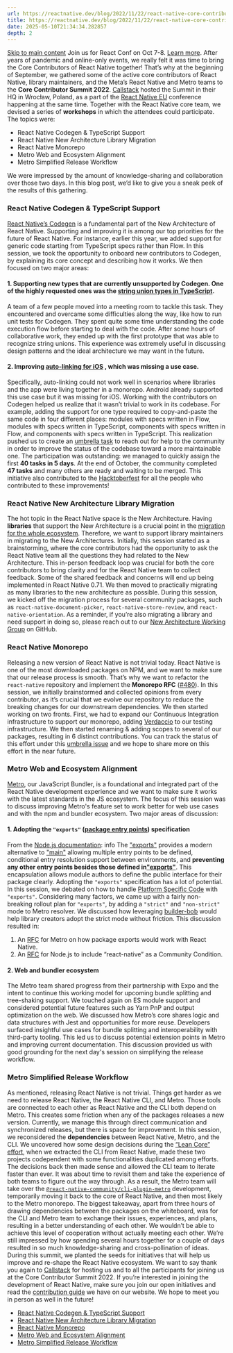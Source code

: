 ```yaml
---
url: https://reactnative.dev/blog/2022/11/22/react-native-core-contributor-summit-2022
title: https://reactnative.dev/blog/2022/11/22/react-native-core-contributor-summit-2022
date: 2025-05-10T21:34:34.282857
depth: 2
---
```


[Skip to main content](https://reactnative.dev/blog/2022/11/22/react-native-core-contributor-summit-2022#__docusaurus_skipToContent_fallback)
Join us for React Conf on Oct 7-8. [Learn more](https://conf.react.dev).
After years of pandemic and online-only events, we really felt it was time to bring the Core Contributors of React Native together!
That’s why at the beginning of September, we gathered some of the active core contributors of React Native, library maintainers, and the Meta’s React Native and Metro teams to the **Core Contributor Summit 2022**. [Callstack](https://www.callstack.com/) hosted the Summit in their HQ in Wrocław, Poland, as a part of the [React Native EU](https://www.react-native.eu/) conference happening at the same time.
Together with the React Native core team, we devised a series of **workshops** in which the attendees could participate. The topics were:
  * ​​React Native Codegen & TypeScript Support
  * ​​React Native New Architecture Library Migration
  * ​​React Native Monorepo
  * Metro Web and Ecosystem Alignment
  * Metro Simplified Release Workflow


We were impressed by the amount of knowledge-sharing and collaboration over those two days. In this blog post, we’d like to give you a sneak peek of the results of this gathering.
### React Native Codegen & TypeScript Support[​](https://reactnative.dev/blog/2022/11/22/react-native-core-contributor-summit-2022#react-native-codegen--typescript-support "Direct link to React Native Codegen & TypeScript Support")
[React Native’s Codegen](https://github.com/reactwg/react-native-new-architecture/blob/main/docs/codegen.md) is a fundamental part of the New Architecture of React Native. Supporting and improving it is among our top priorities for the future of React Native. For instance, earlier this year, we added support for generic code starting from TypeScript specs rather than Flow.
In this session, we took the opportunity to onboard new contributors to Codegen, by explaining its core concept and describing how it works. We then focused on two major areas:
#### 1. Supporting **new types** that are currently unsupported by Codegen. One of the highly requested ones was the [string union types in TypeScript](https://github.com/Titozzz/react-native/tree/codegen-string-union).[​](https://reactnative.dev/blog/2022/11/22/react-native-core-contributor-summit-2022#1-supporting-new-types-that-are-currently-unsupported-by-codegen-one-of-the-highly-requested-ones-was-the-string-union-types-in-typescript "Direct link to 1-supporting-new-types-that-are-currently-unsupported-by-codegen-one-of-the-highly-requested-ones-was-the-string-union-types-in-typescript")
A team of a few people moved into a meeting room to tackle this task. They encountered and overcame some difficulties along the way, like how to run unit tests for Codegen. They spent quite some time understanding the code execution flow before starting to deal with the code. After some hours of collaborative work, they ended up with the first prototype that was able to recognize string unions. This experience was extremely useful in discussing design patterns and the ideal architecture we may want in the future.
#### 2. Improving **[auto-linking for iOS](https://github.com/facebook/react-native/pull/34580)** , which was missing a use case.[​](https://reactnative.dev/blog/2022/11/22/react-native-core-contributor-summit-2022#2-improving-auto-linking-for-ios-which-was-missing-a-use-case "Direct link to 2-improving-auto-linking-for-ios-which-was-missing-a-use-case")
Specifically, auto-linking could not work well in scenarios where libraries and the app were living together in a monorepo. Android already supported this use case but it was missing for iOS.
Working with the contributors on Codegen helped us realize that it wasn’t trivial to work in its codebase. For example, adding the support for one type required to copy-and-paste the same code in four different places: modules with specs written in Flow, modules with specs written in TypeScript, components with specs written in Flow, and components with specs written in TypeScript.
This realization pushed us to create an [umbrella task](https://github.com/facebook/react-native/issues/34872) to reach out for help to the community in order to improve the status of the codebase toward a more maintainable one.
The participation was outstanding: we managed to quickly assign the first **40 tasks in 5 days**. At the end of October, the community completed **47 tasks** and many others are ready and waiting to be merged.
This initiative also contributed to the [Hacktoberfest](https://hacktoberfest.com/) for all the people who contributed to these improvements!
### ​​React Native New Architecture Library Migration[​](https://reactnative.dev/blog/2022/11/22/react-native-core-contributor-summit-2022#react-native-new-architecture-library-migration "Direct link to ​​React Native New Architecture Library Migration")
The hot topic in the React Native space is the New Architecture. Having **libraries** that support the New Architecture is a crucial point in the [migration for the whole ecosystem](https://reactnative.dev/blog/2022/06/16/resources-migrating-your-react-native-library-to-the-new-architecture). Therefore, we want to support library maintainers in migrating to the New Architectures.
Initially, this session started as a brainstorming, where the core contributors had the opportunity to ask the React Native team all the questions they had related to the New Architecture. This in-person feedback loop was crucial for both the core contributors to bring clarity and for the React Native team to collect feedback. Some of the shared feedback and concerns will end up being implemented in React Native 0.71.
We then moved to practically migrating as many libraries to the new architecture as possible. During this session, we kicked off the migration process for several community packages, such as `react-native-document-picker`, `react-native-store-review`, and `react-native-orientation`.
As a reminder, if you’re also migrating a library and need support in doing so, please reach out to our [New Architecture Working Group](https://github.com/reactwg/react-native-new-architecture) on GitHub.
### ​​React Native Monorepo[​](https://reactnative.dev/blog/2022/11/22/react-native-core-contributor-summit-2022#react-native-monorepo "Direct link to ​​React Native Monorepo")
Releasing a new version of React Native is not trivial today. React Native is one of the most downloaded packages on NPM, and we want to make sure that our release process is smooth.
That’s why we want to refactor the `react-native` repository and implement the **Monorepo RFC** ([#480](https://github.com/react-native-community/discussions-and-proposals/pull/480)).
In this session, we initially brainstormed and collected opinions from every contributor, as it’s crucial that we evolve our repository to reduce the breaking changes for our downstream dependencies.
We then started working on two fronts. First, we had to expand our Continuous Integration infrastructure to support our monorepo, adding [Verdaccio](https://verdaccio.org/) to our testing infrastructure. We then started renaming & adding scopes to several of our packages, resulting in 6 distinct contributions.
You can track the status of this effort under this [umbrella issue](https://github.com/facebook/react-native/issues/34692) and we hope to share more on this effort in the near future.
### Metro Web and Ecosystem Alignment[​](https://reactnative.dev/blog/2022/11/22/react-native-core-contributor-summit-2022#metro-web-and-ecosystem-alignment "Direct link to Metro Web and Ecosystem Alignment")
[Metro](https://github.com/facebook/metro), our JavaScript Bundler, is a foundational and integrated part of the React Native development experience and we want to make sure it works with the latest standards in the JS ecosystem.
The focus of this session was to discuss improving Metro's feature set to work better for web use cases and with the npm and bundler ecosystem. Two major areas of discussion:
#### 1. Adopting the `"exports"` ([package entry points](https://nodejs.org/api/packages.html#package-entry-points)) specification[​](https://reactnative.dev/blog/2022/11/22/react-native-core-contributor-summit-2022#1-adopting-the-exports-package-entry-points-specification "Direct link to 1-adopting-the-exports-package-entry-points-specification")
From the [Node.js documentation](https://nodejs.org/api/packages.html#package-entry-points):
info
The ["exports"](https://nodejs.org/api/packages.html#exports) provides a modern alternative to ["main"](https://nodejs.org/api/packages.html#main) allowing multiple entry points to be defined, conditional entry resolution support between environments, and **preventing any other entry points besides those defined in["exports"](https://nodejs.org/api/packages.html#exports)**. This encapsulation allows module authors to define the public interface for their package clearly.
Adopting the `"exports"` specification has a lot of potential. In this session, we debated on how to handle [Platform Specific Code](https://reactnative.dev/docs/platform-specific-code#platform-specific-extensions) with `"exports"`. Considering many factors, we came up with a fairly non-breaking rollout plan for `"exports"`, by adding a `"strict"` and `"non-strict"` mode to Metro resolver. We discussed how leveraging [builder-bob](https://github.com/callstack/react-native-builder-bob) would help library creators adopt the strict mode without friction.
This discussion resulted in:
  1. An [RFC](https://github.com/react-native-community/discussions-and-proposals/pull/534) for Metro on how package exports would work with React Native.
  2. An [RFC](https://github.com/nodejs/node/pull/45367) for Node.js to include “react-native” as a Community Condition.


#### 2. Web and bundler ecosystem[​](https://reactnative.dev/blog/2022/11/22/react-native-core-contributor-summit-2022#2-web-and-bundler-ecosystem "Direct link to 2. Web and bundler ecosystem")
The Metro team shared progress from their partnership with Expo and the intent to continue this working model for upcoming bundle splitting and tree-shaking support. We touched again on ES module support and considered potential future features such as Yarn PnP and output optimization on the web. We discussed how Metro’s core shares logic and data structures with Jest and opportunities for more reuse.
Developers surfaced insightful use cases for bundle splitting and interoperability with third-party tooling. This led us to discuss potential extension points in Metro and improving current documentation.
This discussion provided us with good grounding for the next day's session on simplifying the release workflow.
### Metro Simplified Release Workflow[​](https://reactnative.dev/blog/2022/11/22/react-native-core-contributor-summit-2022#metro-simplified-release-workflow "Direct link to Metro Simplified Release Workflow")
As mentioned, releasing React Native is not trivial.
Things get harder as we need to release React Native, the React Native CLI, and Metro. Those tools are connected to each other as React Native and the CLI both depend on Metro. This creates some friction when any of the packages releases a new version.
Currently, we manage this through direct communication and synchronized releases, but there is space for improvement.
In this session, we reconsidered the **dependencies** between React Native, Metro, and the CLI. We uncovered how some design decisions during the [“Lean Core” effort](https://github.com/react-native-community/discussions-and-proposals/issues/6), when we extracted the CLI from React Native, made these two projects codependent with some functionalities duplicated among efforts. The decisions back then made sense and allowed the CLI team to iterate faster than ever.
It was about time to revisit them and take the experience of both teams to figure out the way through. As a result, the Metro team will take over the [`@react-native-community/cli-plugin-metro`](https://github.com/react-native-community/cli/tree/main/packages/cli-plugin-metro) development, temporarily moving it back to the core of React Native, and then most likely to the Metro monorepo.
The biggest takeaway, apart from three hours of drawing dependencies between the packages on the whiteboard, was for the CLI and Metro team to exchange their issues, experiences, and plans, resulting in a better understanding of each other.
We wouldn’t be able to achieve this level of cooperation without actually meeting each other.
We’re still impressed by how spending several hours together for a couple of days resulted in so much knowledge-sharing and cross-pollination of ideas. During this summit, we planted the seeds for initiatives that will help us improve and re-shape the React Native ecosystem.
We want to say thank you again to [Callstack](https://www.callstack.com/) for hosting us and to all the participants for joining us at the Core Contributor Summit 2022.
If you’re interested in joining the development of React Native, make sure you join our open initiatives and read the [contribution guide](https://reactnative.dev/contributing/overview) we have on our website. We hope to meet you in person as well in the future!
  * [React Native Codegen & TypeScript Support](https://reactnative.dev/blog/2022/11/22/react-native-core-contributor-summit-2022#react-native-codegen--typescript-support)
  * [​​React Native New Architecture Library Migration](https://reactnative.dev/blog/2022/11/22/react-native-core-contributor-summit-2022#react-native-new-architecture-library-migration)
  * [​​React Native Monorepo](https://reactnative.dev/blog/2022/11/22/react-native-core-contributor-summit-2022#react-native-monorepo)
  * [Metro Web and Ecosystem Alignment](https://reactnative.dev/blog/2022/11/22/react-native-core-contributor-summit-2022#metro-web-and-ecosystem-alignment)
  * [Metro Simplified Release Workflow](https://reactnative.dev/blog/2022/11/22/react-native-core-contributor-summit-2022#metro-simplified-release-workflow)



